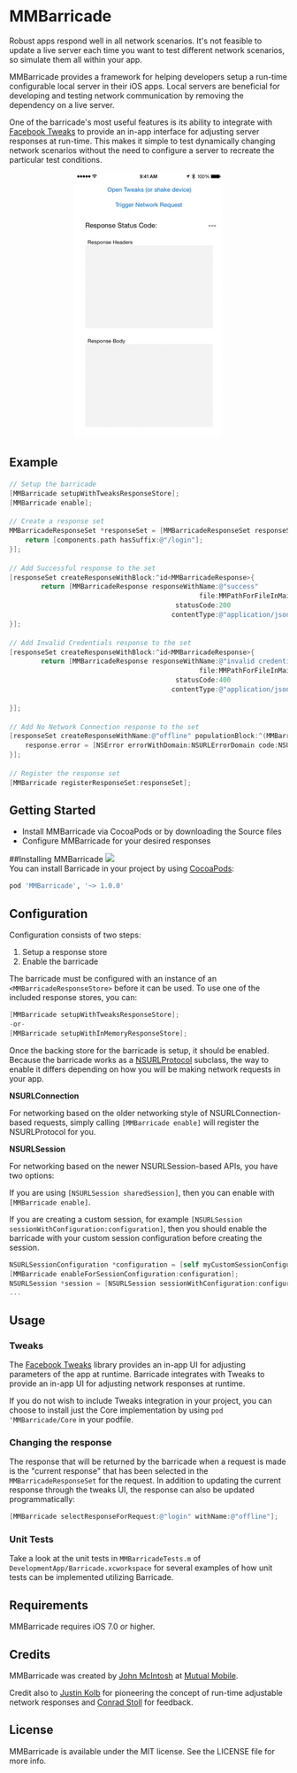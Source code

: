 # MMBarricade

Robust apps respond well in all network scenarios. It's not feasible to update a live server each time you want to test different network scenarios, so simulate them all within your app.

MMBarricade provides a framework for helping developers setup a run-time configurable local server in their iOS apps. Local servers are beneficial for developing and testing network communication by removing the dependency on a live server.

One of the barricade's most useful features is its ability to integrate with [Facebook Tweaks](https://github.com/facebook/Tweaks) to provide an in-app interface for adjusting server responses at run-time. This makes it simple to test dynamically changing network scenarios without the need to configure a server to recreate the particular test conditions.

<p align="center">
<img src="ReadmeResources/MMBarricade.gif") alt="Example App"/>
</p>

## Example

```objective-c
// Setup the barricade
[MMBarricade setupWithTweaksResponseStore];
[MMBarricade enable];

// Create a response set
MMBarricadeResponseSet *responseSet = [MMBarricadeResponseSet responseSetForRequestName:@"Login" respondsToRequest:^BOOL(NSURLRequest *request, NSURLComponents *components) {
    return [components.path hasSuffix:@"/login"];
}];

// Add Successful response to the set
[responseSet createResponseWithBlock:^id<MMBarricadeResponse>{
        return [MMBarricadeResponse responseWithName:@"success"
                                                file:MMPathForFileInMainBundleDirectory(@"login.success.json", @"LocalServer");
                                          statusCode:200
                                         contentType:@"application/json"];
}];

// Add Invalid Credentials response to the set
[responseSet createResponseWithBlock:^id<MMBarricadeResponse>{
        return [MMBarricadeResponse responseWithName:@"invalid credentials"
                                                file:MMPathForFileInMainBundleDirectory(@"login.invalid.json", @"LocalServer");
                                          statusCode:400
                                         contentType:@"application/json"];

}];

// Add No Network Connection response to the set
[responseSet createResponseWithName:@"offline" populationBlock:^(MMBarricadeResponse *response) {
    response.error = [NSError errorWithDomain:NSURLErrorDomain code:NSURLErrorNotConnectedToInternet userInfo:nil];
}];

// Register the response set
[MMBarricade registerResponseSet:responseSet];

```

## Getting Started

- Install MMBarricade via CocoaPods or by downloading the Source files
- Configure MMBarricade for your desired responses



##Installing MMBarricade
<img src="https://cocoapod-badges.herokuapp.com/v/MMBarricade/badge.png"/><br/>
You can install Barricade in your project by using [CocoaPods](https://github.com/cocoapods/cocoapods):

```Ruby
pod 'MMBarricade', '~> 1.0.0'
```

## Configuration

Configuration consists of two steps:

1. Setup a response store
2. Enable the barricade

The barricade must be configured with an instance of an `<MMBarricadeResponseStore>` before it can be used. To use one of the included response stores, you can:

```objective-c
[MMBarricade setupWithTweaksResponseStore];
-or-
[MMBarricade setupWithInMemoryResponseStore];
```

Once the backing store for the barricade is setup, it should be enabled. Because the barricade works as a [NSURLProtocol](https://developer.apple.com/library/prerelease/ios/documentation/Cocoa/Reference/Foundation/Classes/NSURLProtocol_Class/index.html) subclass, the way to enable it differs depending on how you will be making network requests in your app.

**NSURLConnection**

For networking based on the older networking style of NSURLConnection-based requests, simply calling `[MMBarricade enable]` will register the NSURLProtocol for you.

**NSURLSession**

For networking based on the newer NSURLSession-based APIs, you have two options:

If you are using `[NSURLSession sharedSession]`, then you can enable with `[MMBarricade enable]`.

If you are creating a custom session, for example `[NSURLSession sessionWithConfiguration:configuration]`, then you should enable the barricade with your custom session configuration before creating the session.

```objective-c
NSURLSessionConfiguration *configuration = [self myCustomSessionConfiguration];
[MMBarricade enableForSessionConfiguration:configuration];
NSURLSession *session = [NSURLSession sessionWithConfiguration:configuration];
...
```


## Usage
### Tweaks

The [Facebook Tweaks](https://github.com/facebook/Tweaks) library provides an in-app UI for adjusting parameters of the app at runtime. Barricade integrates with Tweaks to provide an in-app UI for adjusting network responses at runtime.

If you do not wish to include Tweaks integration in your project, you can choose to install just the Core implementation by using `pod 'MMBarricade/Core` in your podfile.

### Changing the response

The response that will be returned by the barricade when a request is made is the "current response" that has been selected in the `MMBarricadeResponseSet` for the request. In addition to updating the current response through the tweaks UI, the response can also be updated programmatically:

```objective-c
[MMBarricade selectResponseForRequest:@"login" withName:@"offline"];
```

### Unit Tests

Take a look at the unit tests in `MMBarricadeTests.m` of `DevelopmentApp/Barricade.xcworkspace` for several examples of how unit tests can be implemented utilizing Barricade.


## Requirements

MMBarricade requires iOS 7.0 or higher.


## Credits

MMBarricade was created by [John McIntosh](http://twitter.com/johntmcintosh) at [Mutual Mobile](http://www.mutualmobile.com).

Credit also to [Justin Kolb](https://github.com/jkolb) for pioneering the concept of run-time adjustable network responses and [Conrad Stoll](http://twitter.com/conradstoll) for feedback.

## License

MMBarricade is available under the MIT license. See the LICENSE file for more info.
